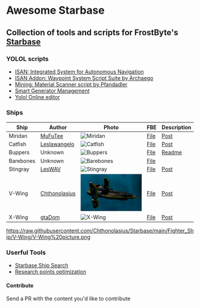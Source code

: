 
# Awesome Starbase
## Collection of tools and scripts for FrostByte's [Starbase](https://store.steampowered.com/app/454120/Starbase/)

### YOLOL scripts

 - [ISAN: Integrated System for Autonomous Navigation](https://github.com/Collective-SB/ISAN)
 - [ISAN Addon: Waypoint System Script Suite by Archaego](https://github.com/Archaegeo/Starbase/tree/main/ISAN-Waypoint%20System)
 - [Mining: Material Scanner script by Pfandadler](https://github.com/DerPfandadler/Pfandadler-YOLOL/tree/main/Material%20Scanner)
 - [Smart Generator Management](https://steamlists.com/starbase-automatic-generator-output-with-basic-yolol/)
 - [Yolol Online editor](https://yolol.humanengine.net/)


  
### Ships

| Ship         |      Author    | Photo                                                 | FBE | Description |
|--------------|---------------|-------------------------------------------------------|-----|-------------|
| Miridan     |  [MuFuTee](https://www.reddit.com/r/starbase/comments/pb97b3/miridan_the_living_one_my_newest_project_is_alive/haa5eq3/?utm_source=reddit&utm_medium=web2x&context=3) |![Miridan](/blueprints/custom/miridan/ih8ibecglhj71.webp)           | [File](/blueprints/custom/miridan/ship_1140.fbe)           |    [Post](https://www.reddit.com/gallery/pb97b3)         |
| Catfish   |     [Leslawangelo](https://old.reddit.com/r/starbase/comments/p7c1fw/many_people_asked_for_blueprint_of_my_catfish_you/h9ikzh0/)              |  ![Catfish](/blueprints/custom/catfish/tzcfracmfai71.webp)   | [File](https://old.reddit.com/r/starbase/comments/p7c1fw/many_people_asked_for_blueprint_of_my_catfish_you/h9ikzh0/) | [Post](https://old.reddit.com/r/starbase/comments/p7c1fw/many_people_asked_for_blueprint_of_my_catfish_you/)          |
| Buppers   |     Unknown   |  ![Buppers](/blueprints/custom/buppers/buppers.jpg)   | [File](/blueprints/custom/buppers/1.fbe) |  [Readme](/blueprints/custom/buppers) |
| Barebones   |     Unknown   |  ![Barebones](/blueprints/custom/barebones/barebones-mat.png)   | [File](/blueprints/custom/barebones/ship_15.fbe) |   |
| Stingray   |     [LesWAV](https://www.patreon.com/lesWAV)              |  ![Stingray](/blueprints/custom/stingray/Stingray.png)   | [File](https://www.patreon.com/posts/hf-t2-stingray-55422863) | [Post](https://www.patreon.com/posts/hf-t2-stingray-55422863)          |
| V-Wing   |     [Chthonolasius](https://github.com/Chthonolasius)              |  ![V-Wing](https://raw.githubusercontent.com/Chthonolasius/Starbase/main/Fighter_Ship/V-Wing/V-Wing%20picture.png)   | [File](https://github.com/Chthonolasius/Starbase/tree/main/Fighter_Ship/V-Wing) | [Post](https://www.reddit.com/r/starbase/comments/pduw1j/vwing_version_8_are_actually_available_link_to_dl/)          |
| X-Wing   |     [gtaDom](https://www.reddit.com/user/gtaDom/)              |  ![X-Wing](https://raw.githubusercontent.com/xymor/awesome-starbase/master/blueprints/custom/xwing/h6chbgjlsjk71.webp)   | [File](https://www.reddit.com/r/starbase/comments/pepf2t/xwing_blueprint/) | [Post](https://www.reddit.com/r/starbase/comments/pepf2t/xwing_blueprint/)          |

https://raw.githubusercontent.com/Chthonolasius/Starbase/main/Fighter_Ship/V-Wing/V-Wing%20picture.png
### Userful Tools

 - [Starbase Ship Search](https://sb-creators.org/)
 - [Research points optimization](https://docs.google.com/spreadsheets/d/19Ce3veTJyVLm_qoAqV4QWIJNODuXwLbvv2GhGB37Nkg/edit#gid=493085647)
#### Contribute
 Send a PR with the content you'd like to contribute
